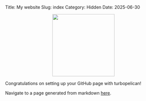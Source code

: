 Title: My website
Slug: index
Category: Hidden
Date: 2025-06-30

<div>
    <img style="display: block; margin: auto;" width="200" src="{static}/images/logo.svg" />
</div>

Congratulations on setting up your GitHub page with turbopelican!

Navigate to a page generated from markdown [here]({filename}/my-article.md).
